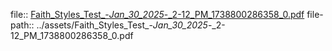 file:: [Faith_Styles_Test_-_Jan_30_2025_-_2-12_PM_1738800286358_0.pdf](../assets/Faith_Styles_Test_-_Jan_30_2025_-_2-12_PM_1738800286358_0.pdf)
file-path:: ../assets/Faith_Styles_Test_-_Jan_30_2025_-_2-12_PM_1738800286358_0.pdf
